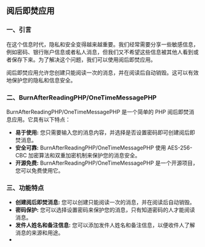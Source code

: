## 阅后即焚应用

### 一、引言

在这个信息时代，隐私和安全变得越来越重要。我们经常需要分享一些敏感信息，例如密码、银行账户信息或者私人消息，但我们又不希望这些信息被其他人看到或者保存下来。为了解决这个问题，我们可以使用阅后即焚应用。

阅后即焚应用允许您创建只能阅读一次的消息，并在阅读后自动销毁。这可以有效地保护您的隐私和信息安全。

### 二、BurnAfterReadingPHP/OneTimeMessagePHP

BurnAfterReadingPHP/OneTimeMessagePHP 是一个简单的 PHP 阅后即焚消息应用。它具有以下特点：

- **易于使用:** 您只需要输入您的消息内容，并选择是否设置密码即可创建阅后即焚消息。
- **安全可靠:** BurnAfterReadingPHP/OneTimeMessagePHP 使用 AES-256-CBC 加密算法和双重加密机制来保护您的消息安全。
- **开源免费:** BurnAfterReadingPHP/OneTimeMessagePHP 是一个开源项目，您可以免费使用它。

### 三、功能特点

- **创建阅后即焚消息:** 您可以创建只能阅读一次的消息，并在阅读后自动销毁。
- **密码保护:** 您可以选择设置密码来保护您的消息，只有知道密码的人才能阅读消息。
- **发件人姓名和备注信息:** 您可以添加发件人姓名和备注信息，以便收件人了解消息的来源和用途。
-
